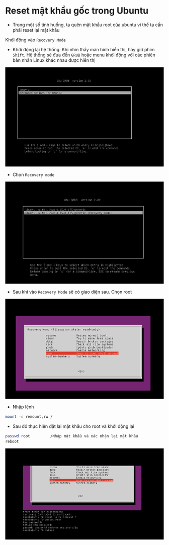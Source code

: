# Reset mật khẩu gốc trong Ubuntu 
- Trong một số tình huống, ta quên mật khẩu root của ubuntu vì thể ta cần phải reset lại mật khẩu

Khởi động vào `Recovery Mode`
- Khởi động lại hệ thống. Khi nhìn thấy màn hình hiển thị, hãy giữ phím `Shift`. Hệ thống sẽ đưa đến `GRUB` hoặc menu khởi động với các phiên bản nhân Linux khác nhau được hiển thị

![](./images/ubuntu18-16.png)

- Chọn `Recovery mode`

![](./images/recoverymode.png)

- Sau khi vào `Recovery Mode` sẽ có giao diện sau. Chọn root

![](./images/reset.png)

- Nhập lệnh
```sh
mount -o remount,rw /
```

- Sau đó thực hiện đặt lại mật khẩu cho root và khởi động lại
```sh
passwd root			/Nhập mật khẩu và xác nhận lại mật khẩu
reboot
```

![](./images/reset1.png)
